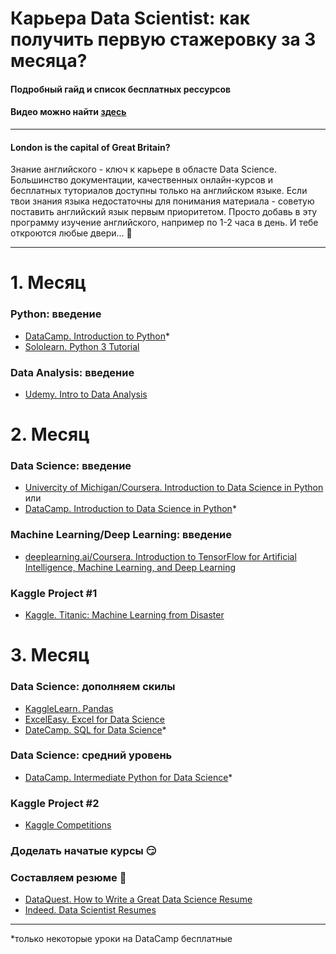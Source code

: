 # Карьера Data Scientist: как получить первую стажеровку за 3 месяца?
#### Подробный гайд и список бесплатных рессурсов 
#### Видео можно найти [здесь]()
---
#### London is the capital of Great Britain?
Знание английского - ключ к карьере в областе Data Scienсe. Большинство документации, качественных онлайн-курсов и бесплатных туториалов доступны только на английском языке. Если твои знания языка недостаточны для понимания материала - советую поставить английский язык первым приоритетом. Просто добавь в эту программу изучение английского, например по 1-2 часа в день. И тебе откроются любые двери... :raised_hands:

---
# 1. Месяц
### Python: введение
* [DataCamp. Introduction to Python](https://www.datacamp.com/courses/intro-to-python-for-data-science)*
* [Sololearn. Python 3 Tutorial](https://www.sololearn.com/Course/Python/)

### Data Analysis: введение
* [Udemy. Intro to Data Analysis](https://eu.udacity.com/course/intro-to-data-analysis--ud170)

# 2. Месяц
### Data Science: введение
* [Univercity of Michigan/Coursera. Introduction to Data Science in Python](https://www.coursera.org/learn/python-data-analysis)
или 
* [DataCamp. Introduction to Data Science in Python](https://www.datacamp.com/courses/introduction-to-data-science-in-python)*

### Machine Learning/Deep Learning: введение
* [deeplearning.ai/Coursera. Introduction to TensorFlow for Artificial Intelligence, Machine Learning, and Deep Learning](https://www.coursera.org/learn/introduction-tensorflow)

### Kaggle Project #1
* [Kaggle. Titanic: Machine Learning from Disaster](https://www.kaggle.com/c/titanic)

# 3. Месяц
### Data Science: дополняем скилы
* [KaggleLearn. Pandas](https://www.kaggle.com/learn/pandas)
* [ExcelEasy. Excel for Data Science](https://www.excel-easy.com/)
* [DateCamp. SQL for Data Science](https://www.datacamp.com/courses/intro-to-sql-for-data-science)*

### Data Science: средний уровень
* [DataCamp. Intermediate Python for Data Science](https://www.datacamp.com/courses/intermediate-python-for-data-science)*

### Kaggle Project #2
* [Kaggle Competitions](https://www.kaggle.com/competitions)

### Доделать начатые курсы :smirk:

### Составляем резюме :muscle:
* [DataQuest. How to Write a Great Data Science Resume](https://www.dataquest.io/blog/how-data-science-resume-cv/)
* [Indeed. Data Scientist Resumes](https://www.indeed.com/career-advice/resume-samples/information-technology-resumes/data-scientist)
---
*только некоторые уроки на DataCamp бесплатные
